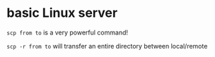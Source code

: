 # basic Linux server

`scp from to` is a very powerful command!

`scp -r from to` will transfer an entire directory between local/remote



